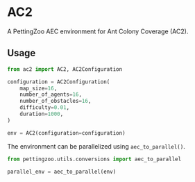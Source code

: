# AC2

A PettingZoo AEC environment for Ant Colony Coverage (AC2).

## Usage

```python
from ac2 import AC2, AC2Configuration

configuration = AC2Configuration(
    map_size=16,
    number_of_agents=16,
    number_of_obstacles=16,
    difficulty=0.01,
    duration=1000,
)

env = AC2(configuration=configuration)
```

The environment can be parallelized using `aec_to_parallel()`.

```python
from pettingzoo.utils.conversions import aec_to_parallel

parallel_env = aec_to_parallel(env)
```
